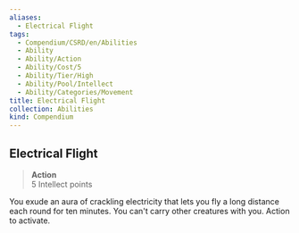 ```yaml
---
aliases:
  - Electrical Flight
tags:
  - Compendium/CSRD/en/Abilities
  - Ability
  - Ability/Action
  - Ability/Cost/5
  - Ability/Tier/High
  - Ability/Pool/Intellect
  - Ability/Categories/Movement
title: Electrical Flight
collection: Abilities
kind: Compendium
---
```

## Electrical Flight  
>**Action**  
>5 Intellect points
  
You exude an aura of crackling electricity that lets you fly a long distance each round for ten minutes. You can't carry other creatures with you. Action to activate.